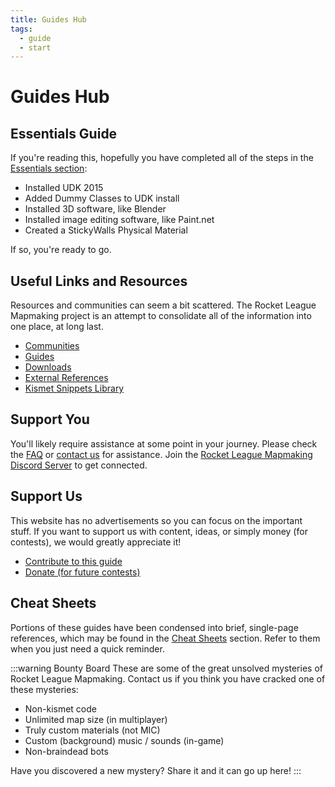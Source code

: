 ```yaml
---
title: Guides Hub
tags:
  - guide
  - start
---
```

# Guides Hub

## Essentials Guide

If you're reading this, hopefully you have completed all of the steps in the [Essentials section](../essential/index.html):

* Installed UDK 2015
* Added Dummy Classes to UDK install
* Installed 3D software, like Blender
* Installed image editing software, like Paint.net
* Created a StickyWalls Physical Material

If so, you're ready to go.

## Useful Links and Resources

Resources and communities can seem a bit scattered. The Rocket League Mapmaking project is an attempt to consolidate all of the information into one place, at long last.

* [Communities](../resources/modding_network)
* [Guides](../resources/guides)
* [Downloads](../resources/downloads)
* [External References](../resources/references)
* [Kismet Snippets Library](https://github.com/RocketLeagueMapmaking/Kismet)

## Support You

You'll likely require assistance at some point in your journey. Please check the [FAQ](../faq) or [contact us](../more/contact) for assistance. Join the [Rocket League Mapmaking Discord Server](https://discord.gg/PWu3ZWa) to get connected.

## Support Us

This website has no advertisements so you can focus on the important stuff. If you want to support us with content, ideas, or simply money (for contests), we would greatly appreciate it!
* [Contribute to this guide](../more/contribute.html#this-guide)
* [Donate (for future contests)](../more/contribute.html#financial-contribution)

## Cheat Sheets
Portions of these guides have been condensed into brief, single-page references, which may be found in the [Cheat Sheets](../cheatsheet) section. Refer to them when you just need a quick reminder.

:::warning Bounty Board
These are some of the great unsolved mysteries of Rocket League Mapmaking. Contact us if you think you have cracked one of these mysteries:
* Non-kismet code
* Unlimited map size (in multiplayer)
* Truly custom materials (not MIC)
* Custom (background) music / sounds (in-game)
* Non-braindead bots

Have you discovered a new mystery? Share it and it can go up here!
:::

<!-- ## Shortcuts <Badge text="beta" type="warning"/>

To save some time, you can jump to the following sections:
* [Boost](/udk/10_boost)
* [Collisions](/udk/05_collidable_collisions)
* [Dummy Assets](/udk/14_dummy_asssets)
* [KActors](/udk/18_kactors)
* [Lighting](/udk/08_lighting)
* [Map Models]()
* [Materials](/udk/07_materials)
* [Multiplayer](/multiplayer/02_playing)
* [Quick Testing](/udk/13_interlude_test)
* [Soccar setup]()
* [StickyWalls](../essential/09_sticky_walls.md)
* [Template]()
* [UDK Basics](../essential/06_udk_intro)
* [UDK Tips](owl)
* [UV Mapping](../modeling/06_uv) -->

